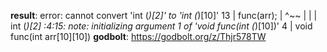 **result**:
error: cannot convert 'int (*)[2]' to 'int (*)[10]'
   13 |     func(arr);
      |          ^~~
      |          |
      |          int (*)[2]
<source>:4:15: note:   initializing argument 1 of 'void func(int (*)[10])'
    4 | void func(int arr[10][10])
**godbolt**: https://godbolt.org/z/Thjr578TW